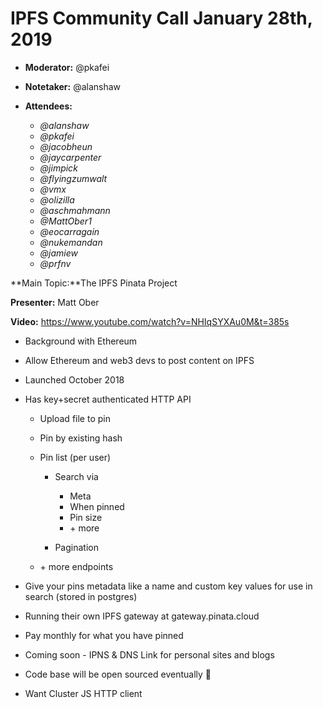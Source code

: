 # IPFS Community Call January 28th, 2019

-   **Moderator:** @pkafei
-   **Notetaker:** @alanshaw
-   **Attendees:** 

    -   _@alanshaw_
    -   _@pkafei_
    -   _@jacobheun_
    -   _@jaycarpenter_
    -   _@jimpick_
    -   _@flyingzumwalt_
    -   _@vmx_
    -   _@olizilla_
    -   _@aschmahmann_
    -   _@MattOber1_
    -   _@eocarragain_
    -   _@nukemandan_
    -   _@jamiew_
    -   _@prfnv_

  
  


**Main Topic:**The IPFS Pinata Project

**Presenter:** Matt Ober

**Video:** https://www.youtube.com/watch?v=NHIqSYXAu0M&t=385s

-   Background with Ethereum
-   Allow Ethereum and web3 devs to post content on IPFS
-   Launched October 2018
-   Has key+secret authenticated HTTP API

    -   Upload file to pin
    -   Pin by existing hash
    -   Pin list (per user)

        -   Search via

            -   Meta
            -   When pinned
            -   Pin size
            -   \+ more

        -   Pagination

    -   \+ more endpoints

-   Give your pins metadata like a name and custom key values for use in search (stored in postgres)
-   Running their own IPFS gateway at gateway.pinata.cloud
-   Pay monthly for what you have pinned
-   Coming soon - IPNS & DNS Link for personal sites and blogs
-   Code base will be open sourced eventually 🙌
-   Want Cluster JS HTTP client
